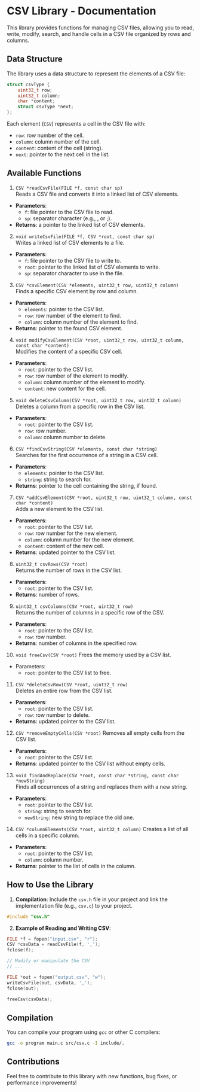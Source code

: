 # CSV Library - Documentation

This library provides functions for managing CSV files, allowing you to read, write, modify, search, and handle cells in a CSV file organized by rows and columns.

## Data Structure

The library uses a data structure to represent the elements of a CSV file:

```c
struct csvType {
    uint32_t row;
    uint32_t column;
    char *content;
    struct csvType *next;
};
```

Each element (`CSV`) represents a cell in the CSV file with:

- `row`: row number of the cell.
- `column`: column number of the cell.
- `content`: content of the cell (string).
- `next`: pointer to the next cell in the list.

## Available Functions

1. `CSV *readCsvFile(FILE *f, const char sp)`<br>
Reads a CSV file and converts it into a linked list of CSV elements.

- **Parameters**:
    - `f`: file pointer to the CSV file to read.
    - `sp`: separator character (e.g., , or ;).
- **Returns**: a pointer to the linked list of CSV elements.

2. `void writeCsvFile(FILE *f, CSV *root, const char sp)`
<br>Writes a linked list of CSV elements to a file.

- **Parameters**:
    - `f`: file pointer to the CSV file to write to.
    - `root`: pointer to the linked list of CSV elements to write.
    - `sp`: separator character to use in the file.

3. `CSV *csvElement(CSV *elements, uint32_t row, uint32_t column)`<br>
Finds a specific CSV element by row and column.

- **Parameters**:
    - `elements`: pointer to the CSV list.
    - `row`: row number of the element to find.
    - `column`: column number of the element to find.
- **Returns**: pointer to the found CSV element.


4. `void modifyCsvElement(CSV *root, uint32_t row, uint32_t column, const char *content)`<br>
Modifies the content of a specific CSV cell.

- **Parameters**:
    - `root`: pointer to the CSV list.
    - `row`: row number of the element to modify.
    - `column`: column number of the element to modify.
    - `content`: new content for the cell.

5. `void deleteCsvColumn(CSV *root, uint32_t row, uint32_t column)`<br>
Deletes a column from a specific row in the CSV list.

- **Parameters**:
    - `root`: pointer to the CSV list.
    - `row`: row number.
    - `column`: column number to delete.

6. `CSV *findCsvString(CSV *elements, const char *string)`<br>
Searches for the first occurrence of a string in a CSV cell.

- **Parameters**:
    - `elements`: pointer to the CSV list.
    - `string`: string to search for.
- **Returns**: pointer to the cell containing the string, if found.

7. `CSV *addCsvElement(CSV *root, uint32_t row, uint32_t column, const char *content)`<br>
Adds a new element to the CSV list.

- **Parameters**:
    - `root`: pointer to the CSV list.
    - `row`: row number for the new element.
    - `column`: column number for the new element.
    - `content`: content of the new cell.
- **Returns**: updated pointer to the CSV list.

8. `uint32_t csvRows(CSV *root)`<br>
Returns the number of rows in the CSV list.

- **Parameters**:
    - `root`: pointer to the CSV list.
- **Returns**: number of rows.

9. `uint32_t csvColumns(CSV *root, uint32_t row)`<br>
Returns the number of columns in a specific row of the CSV.

- **Parameters**:
    - `root`: pointer to the CSV list.
    - `row`: row number.
- **Returns**: number of columns in the specified row.

10. `void freeCsv(CSV *root)`
Frees the memory used by a CSV list.

- Parameters:
    - `root`: pointer to the CSV list to free.

11. `CSV *deleteCsvRow(CSV *root, uint32_t row)`<br>
Deletes an entire row from the CSV list.

- **Parameters**:
    - `root`: pointer to the CSV list.
    - `row`: row number to delete.
- **Returns**: updated pointer to the CSV list.

12. `CSV *removeEmptyCells(CSV *root)`
Removes all empty cells from the CSV list.

- **Parameters**:
    - `root`: pointer to the CSV list.
- **Returns**: updated pointer to the CSV list without empty cells.

13. `void findAndReplace(CSV *root, const char *string, const char *newString)`<br>
Finds all occurrences of a string and replaces them with a new string.

- **Parameters**:
    - `root`: pointer to the CSV list.
    - `string`: string to search for.
    - `newString`: new string to replace the old one.

14. `CSV *columnElements(CSV *root, uint32_t column)`
Creates a list of all cells in a specific column.

- **Parameters**:
    - `root`: pointer to the CSV list.
    - `column`: column number.
- **Returns**: pointer to the list of cells in the column.

## How to Use the Library

1. **Compilation**: Include the `csv.h` file in your project and link the implementation file (e.g., `csv.c`) to your project.

```c
#include "csv.h"
```

2. **Example of Reading and Writing CSV**:

```c
FILE *f = fopen("input.csv", "r");
CSV *csvData = readCsvFile(f, ',');
fclose(f);

// Modify or manipulate the CSV
// ...

FILE *out = fopen("output.csv", "w");
writeCsvFile(out, csvData, ',');
fclose(out);

freeCsv(csvData);

```

## Compilation

You can compile your program using `gcc` or other C compilers:

```bash
gcc -o program main.c src/csv.c -I include/.
```

## Contributions

Feel free to contribute to this library with new functions, bug fixes, or performance improvements!